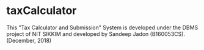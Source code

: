 # taxCalculator
This "Tax Calculator and Submission" System is developed under the DBMS project of NIT SIKKIM and developed by Sandeep Jadon (B160053CS).
(December, 2018)
